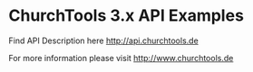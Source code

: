 ChurchTools 3.x API Examples
==================================

Find API Description here <http://api.churchtools.de>

For more information please visit <http://www.churchtools.de>
